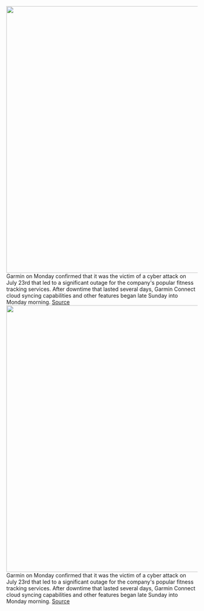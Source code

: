 <img src='https://cdn.vox-cdn.com/thumbor/q8q6LI4yO1KRgVstwX6ieAnvpSM=/0x0:2040x1360/1200x800/filters:focal(857x517:1183x843)/cdn.vox-cdn.com/uploads/chorus_image/image/67112434/vpavic_280317_1571_0118.0.0.jpg' width='700px' /><br/>
Garmin on Monday confirmed that it was the victim of a cyber attack on July 23rd that led to a significant outage for the company's popular fitness tracking services. After downtime that lasted several days, Garmin Connect cloud syncing capabilities and other features began late Sunday into Monday morning.
<a href='https://www.theverge.com/2020/7/27/21339910/garmin-back-online-recovery-ransomeware'> Source <a/><img src='https://cdn.vox-cdn.com/thumbor/q8q6LI4yO1KRgVstwX6ieAnvpSM=/0x0:2040x1360/1200x800/filters:focal(857x517:1183x843)/cdn.vox-cdn.com/uploads/chorus_image/image/67112434/vpavic_280317_1571_0118.0.0.jpg' width='700px' /><br/>
Garmin on Monday confirmed that it was the victim of a cyber attack on July 23rd that led to a significant outage for the company's popular fitness tracking services. After downtime that lasted several days, Garmin Connect cloud syncing capabilities and other features began late Sunday into Monday morning.
<a href='https://www.theverge.com/2020/7/27/21339910/garmin-back-online-recovery-ransomeware'> Source <a/>